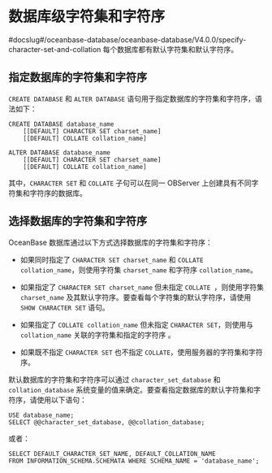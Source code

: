 数据库级字符集和字符序 
================================
#docslug#/oceanbase-database/oceanbase-database/V4.0.0/specify-character-set-and-collation
每个数据库都有默认字符集和默认字符序。

指定数据库的字符集和字符序 
----------------------------------

`CREATE DATABASE` 和 `ALTER DATABASE` 语句用于指定数据库的字符集和字符序，语法如下：

```unknow
CREATE DATABASE database_name
    [[DEFAULT] CHARACTER SET charset_name]
    [[DEFAULT] COLLATE collation_name]

ALTER DATABASE database_name
    [[DEFAULT] CHARACTER SET charset_name]
    [[DEFAULT] COLLATE collation_name]
```



其中，`CHARACTER SET` 和 `COLLATE` 子句可以在同一 OBServer 上创建具有不同字符集和字符序的数据库。

选择数据库的字符集和字符序 
----------------------------------

OceanBase 数据库通过以下方式选择数据库的字符集和字符序：

* 如果同时指定了 `CHARACTER SET charset_name` 和 `COLLATE collation_name`，则使用字符集 `charset_name` 和字符序 `collation_name`。

  

* 如果指定了 `CHARACTER SET charset_name` 但未指定 `COLLATE
  `，则使用字符集 `charset_name` 及其默认字符序。要查看每个字符集的默认字符序，请使用 `SHOW CHARACTER SET` 语句。

  

* 如果指定了 `COLLATE collation_name` 但未指定 `CHARACTER SET`，则使用与 `collation_name` 关联的字符集和指定的字符序 。

  

* 如果既不指定 `CHARACTER SET` 也不指定 `COLLATE`，使用服务器的字符集和字符序。

  




默认数据库的字符集和字符序可以通过 `character_set_database` 和 `collation_database` 系统变量的值来确定。要查看指定数据库的默认字符集和字符序，请使用以下语句：

```unknow
USE database_name;
SELECT @@character_set_database, @@collation_database;
```



或者：

```unknow
SELECT DEFAULT_CHARACTER_SET_NAME, DEFAULT_COLLATION_NAME
FROM INFORMATION_SCHEMA.SCHEMATA WHERE SCHEMA_NAME = 'database_name';
```



